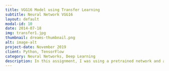 ```yaml
---
title: VGG16 Model using Transfer Learning
subtitle: Neural Network VGG16
layout: default
modal-id: 10
date: 2014-07-18
img: transfer1.jpg
thumbnail: dreams-thumbnail.png
alt: image-alt
project-date: November 2019
client: Python, TensorFlow
category: Neural Networks, Deep Learning
description: In this assignment, I was using a pretrained network and apply it to new dataset. A pretrained Neural network called VGG16 was used for this purpose. 4 different class of test images were provided and the neural network that I created was able to detect these classes successfully with testing accuracy of 73.75%.
---
```


